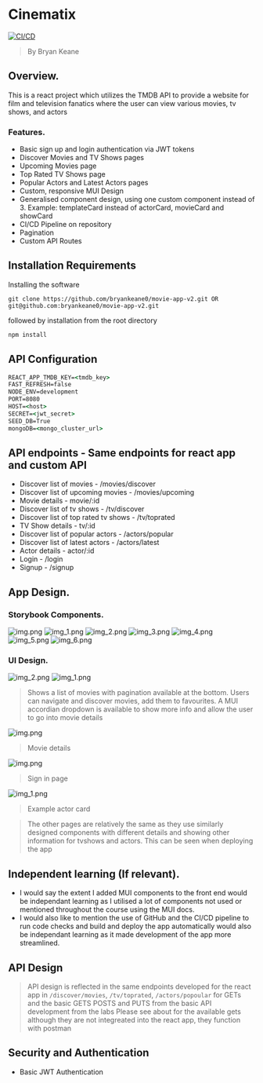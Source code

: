 # Cinematix
[![CI/CD](https://github.com/bryankeane0/movie-app-v2/actions/workflows/node.js.yml/badge.svg?branch=master)](https://github.com/bryankeane0/movie-app-v2/actions/workflows/node.js.yml)
> By Bryan Keane

## Overview.

This is a react project which utilizes the TMDB API to provide a website for film and television fanatics where the user can view various movies, tv shows, and actors

### Features.
+ Basic sign up and login authentication via JWT tokens
+ Discover Movies and TV Shows pages
+ Upcoming Movies page 
+ Top Rated TV Shows page
+ Popular Actors and Latest Actors pages
+ Custom, responsive MUI Design
+ Generalised component design, using one custom component instead of 3. Example: templateCard instead of actorCard, movieCard and showCard
+ CI/CD Pipeline on repository
+ Pagination
+ Custom API Routes 

## Installation Requirements
Installing the software

```
git clone https://github.com/bryankeane0/movie-app-v2.git OR git@github.com:bryankeane0/movie-app-v2.git
```

followed by installation from the root directory

```bat
npm install
```

## API Configuration

```bat
REACT_APP_TMDB_KEY=<tmdb_key>
FAST_REFRESH=false
NODE_ENV=development
PORT=8080
HOST=<host>
SECRET=<jwt_secret>
SEED_DB=True
mongoDB=<mongo_cluster_url>
```

## API endpoints - Same endpoints for react app and custom API
+ Discover list of movies - /movies/discover
+ Discover list of upcoming movies - /movies/upcoming
+ Movie details - movie/:id
+ Discover list of tv shows - /tv/discover
+ Discover list of top rated tv shows - /tv/toprated
+ TV Show details - tv/:id
+ Discover list of popular actors - /actors/popular
+ Discover list of latest actors - /actors/latest
+ Actor details - actor/:id
+ Login - /login
+ Signup - /signup

## App Design.

### Storybook Components.

![img.png](src/images/img.png)
![img_1.png](src/images/img_1.png)
![img_2.png](src/images/img_2.png)
![img_3.png](src/images/img_3.png)
![img_4.png](src/images/img_4.png)
![img_5.png](src/images/img_5.png)
![img_6.png](src/images/img_6.png)

### UI Design.

![img_2.png](src/images/img_12.png)
![img_1.png](src/images/img_11.png)
>Shows a list of movies with pagination available at the bottom. Users can navigate and discover movies, add them to favourites. A MUI accordian dropdown is available to show more info and allow the user to go into movie details

![img.png](src/images/img13.png)
> Movie details

![img.png](src/images/img3.2.png)
> Sign in page
 
![img_1.png](src/images/img_13.1.png)
> Example actor card

> The other pages are relatively the same as they use similarly designed components with different details and showing other information for tvshows and actors. This can be seen when deploying the app


## Independent learning (If relevant).

 - I would say the extent I added MUI components to the front end would be independant learning as I utilised a lot of components not used or mentioned throughout the course using the MUI docs.
 - I would also like to mention the use of GitHub and the CI/CD pipeline to run code checks and build and deploy the app automatically would also be independant learning as it made development of the app more streamlined.

## API Design

> API design is reflected in the same endpoints developed for the react app in `/discover/movies`, `/tv/toprated`, `/actors/popoular` for GETs and the basic GETS POSTS and PUTS from the basic API development from the labs
> Please see about for the available gets although they are not integreated into the react app, they function with postman


## Security and Authentication
- Basic JWT Authentication
